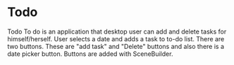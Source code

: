 # Todo
Todo
To do is an application that desktop user can add and delete tasks for himself/herself.
User selects a date and adds a task to to-do list.
There are two buttons. These are "add task" and "Delete" buttons and also there is a date picker button.
Buttons are added with SceneBuilder.

